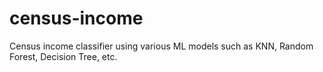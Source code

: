 # census-income
Census income classifier using various ML models such as KNN, Random Forest, Decision Tree, etc.
